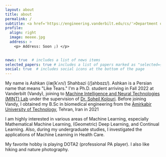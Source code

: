```yaml
---
layout: about
title: about
permalink: /
subtitle: <a href='https://engineering.vanderbilt.edu/cs/'>Department of Computer Science, Vanderbilt University</a>
profile:
  align: right
  image: meeee.jpg
  address: >
    <p> Address: Soon ;) </p>
    

news: true  # includes a list of news items
selected_papers: true # includes a list of papers marked as "selected={true}"
social: true  # includes social icons at the bottom of the page
---
```


My name is Ashkan (/æʃkˈʌn/) Shahbazi (/ʃahbɑzɪ/). Ashkan is a Persian name that means "Like Tears." I'm a Ph.D. student arriving in Fall 2022 at Vanderbilt (Vandy), joining to <a href="https://mint-vu.github.io/">Machine Intelligence and Neural Technologies (MINT) Lab</a> under the supervision of <a href="https://skolouri.github.io/">Dr. Soheil Kolouri</a>. Before joining Vandy, I obtained my B.Sc in biomedical engineering from the <a href="https://aut.ac.ir/en">Amirkabir University of Technology</a>, Tehran, Iran in 2021

I am highly interested in various areas of Machine Learning, especially Mathematical Machine Learning, (Geometric) Deep Learning, and Continual Learning. Also, during my undergraduate studies, I investigated the applications of Machine Learning in Health Care.

My favorite hobby is playing DOTA2 (professional PA player). I also like hiking and nature photography.

